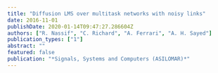 ```yaml
---
title: "Diffusion LMS over multitask networks with noisy links"
date: 2016-11-01
publishDate: 2020-01-14T09:47:27.286604Z
authors: ["R. Nassif", "C. Richard", "A. Ferrari", "A. H. Sayed"]
publication_types: ["1"]
abstract: ""
featured: false
publication: "*Signals, Systems and Computers (ASILOMAR)*"
---
```


